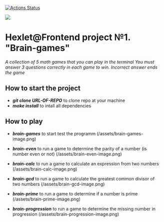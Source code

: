 [![Actions Status](https://github.com/Git-EDO/frontend-project-44/workflows/hexlet-check/badge.svg)](https://github.com/Git-EDO/frontend-project-44/actions)

<a href="https://codeclimate.com/github/Git-EDO/frontend-project-44/maintainability"><img src="https://api.codeclimate.com/v1/badges/7ffae1960859769ac23e/maintainability" /></a>

# Hexlet@Frontend project №1. "Brain-games"

*A collection of 5 math games that you can play in the terminal*
*You must answer 3 questions correctly in each game to win.*
*Incorrect answer ends the game*

## How to start the project

- _**git clone URL-OF-REPO**_ to clone repo at your machine
- _**make install**_ to intall all dependencies

## How to play

- _**brain-games**_ to start test the programm
(/assets/brain-games-image.png)

- _**brain-even**_ to run a game to determine the parity of a number (is number even or not)
(/assets/brain-even-image.png)

- _**brain-calc**_ to run a game to calculate an expression from two numbers
(/assets/brain-calc-image.png)

- _**brain-gcd**_ to run a game to calculate the greatest common divisor of two numbers
(/assets/brain-gcd-image.png)

- _**brain-prime**_ to run a game to determine if a number is prime
(/assets/brain-prime-image.png)

- _**brain-progression**_ to run a game to determine the missing number in progression
(/assets/brain-progression-image.png)


